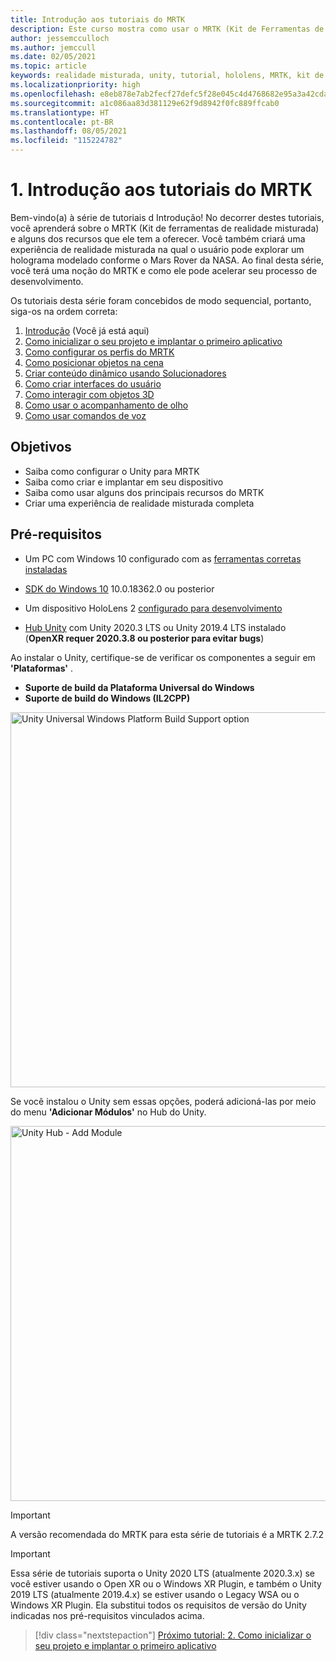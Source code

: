 ```yaml
---
title: Introdução aos tutoriais do MRTK
description: Este curso mostra como usar o MRTK (Kit de Ferramentas de Realidade Misturada) para criar um aplicativo de realidade misturada do zero.
author: jessemcculloch
ms.author: jemccull
ms.date: 02/05/2021
ms.topic: article
keywords: realidade misturada, unity, tutorial, hololens, MRTK, kit de ferramentas de realidade misturada, solucionadores, acompanhamento do olho, comandos de voz
ms.localizationpriority: high
ms.openlocfilehash: e8eb878e7ab2fecf27defc5f28e045c4d4768682e95a3a42cda7f324a21617e5
ms.sourcegitcommit: a1c086aa83d381129e62f9d8942f0fc889ffcab0
ms.translationtype: HT
ms.contentlocale: pt-BR
ms.lasthandoff: 08/05/2021
ms.locfileid: "115224782"
---
```

# <a name="1-introduction-to-the-mrtk-tutorials"></a>1. Introdução aos tutoriais do MRTK

Bem-vindo(a) à série de tutoriais d Introdução! No decorrer destes tutoriais, você aprenderá sobre o MRTK (Kit de ferramentas de realidade misturada) e alguns dos recursos que ele tem a oferecer. Você também criará uma experiência de realidade misturada na qual o usuário pode explorar um holograma modelado conforme o Mars Rover da NASA. Ao final desta série, você terá uma noção do MRTK e como ele pode acelerar seu processo de desenvolvimento.

Os tutoriais desta série foram concebidos de modo sequencial, portanto, siga-os na ordem correta:

1. [Introdução](mr-learning-base-01.md) (Você já está aqui)
2. [Como inicializar o seu projeto e implantar o primeiro aplicativo](mr-learning-base-02.md)
3. [Como configurar os perfis do MRTK](mr-learning-base-03.md)
4. [Como posicionar objetos na cena](mr-learning-base-04.md)
5. [Criar conteúdo dinâmico usando Solucionadores](mr-learning-base-05.md)
6. [Como criar interfaces do usuário](mr-learning-base-06.md)
7. [Como interagir com objetos 3D](mr-learning-base-07.md)
8. [Como usar o acompanhamento de olho](mr-learning-base-08.md)
9. [Como usar comandos de voz](mr-learning-base-09.md)

## <a name="objectives"></a>Objetivos

* Saiba como configurar o Unity para MRTK
* Saiba como criar e implantar em seu dispositivo
* Saiba como usar alguns dos principais recursos do MRTK
* Criar uma experiência de realidade misturada completa

## <a name="prerequisites"></a>Pré-requisitos

* Um PC com Windows 10 configurado com as [ferramentas corretas instaladas](../../install-the-tools.md)
* [SDK do Windows 10](https://developer.microsoft.com/windows/downloads/windows-10-sdk/) 10.0.18362.0 ou posterior
* Um dispositivo HoloLens 2 [configurado para desenvolvimento](../../platform-capabilities-and-apis/using-visual-studio.md#enabling-developer-mode)

* <a href="https://docs.unity3d.com/Manual/GettingStartedInstallingHub.html" target="_blank">Hub Unity</a> com Unity 2020.3 LTS ou Unity 2019.4 LTS instalado (**OpenXR requer 2020.3.8 ou posterior para evitar bugs**)

Ao instalar o Unity, certifique-se de verificar os componentes a seguir em **'Plataformas'** .

* **Suporte de build da Plataforma Universal do Windows**
* **Suporte de build do Windows (IL2CPP)**

<img src="../../../develop/images/Unity_Install_Option_UWP.png" alt="Unity Universal Windows Platform Build Support option" width="600px">

Se você instalou o Unity sem essas opções, poderá adicioná-las por meio do menu **'Adicionar Módulos'** no Hub do Unity.

<img src="../../../develop/images/Unity_Install_Option_UWP2.png" alt="Unity Hub - Add Module" width="600px">

> [!Important]
> A versão recomendada do MRTK para esta série de tutoriais é a MRTK 2.7.2

> [!Important]
> Essa série de tutoriais suporta o Unity 2020 LTS (atualmente 2020.3.x) se você estiver usando o Open XR ou o Windows XR Plugin, e também o Unity 2019 LTS (atualmente 2019.4.x) se estiver usando o Legacy WSA ou o Windows XR Plugin. Ela substitui todos os requisitos de versão do Unity indicadas nos pré-requisitos vinculados acima.

> [!div class="nextstepaction"]
> [Próximo tutorial: 2. Como inicializar o seu projeto e implantar o primeiro aplicativo](mr-learning-base-02.md)
